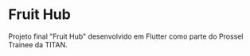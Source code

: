 # Fruit Hub

Projeto final "Fruit Hub" desenvolvido em Flutter como parte do Prossel Trainee da TITAN. 


